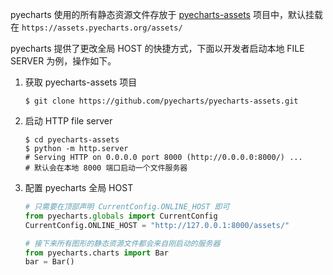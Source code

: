 pyecharts 使用的所有静态资源文件存放于 [pyecharts-assets](https://github.com/pyecharts/pyecharts-assets) 项目中，默认挂载在  `https://assets.pyecharts.org/assets/`

pyecharts 提供了更改全局 HOST 的快捷方式，下面以开发者启动本地 FILE SERVER 为例，操作如下。

1. 获取 pyecharts-assets 项目

    ```shell
    $ git clone https://github.com/pyecharts/pyecharts-assets.git
    ```

2. 启动 HTTP file server

    ```shell
    $ cd pyecharts-assets
    $ python -m http.server
    # Serving HTTP on 0.0.0.0 port 8000 (http://0.0.0.0:8000/) ...
    # 默认会在本地 8000 端口启动一个文件服务器
    ```

3. 配置 pyecharts 全局 HOST

    ```python
    # 只需要在顶部声明 CurrentConfig.ONLINE_HOST 即可
    from pyecharts.globals import CurrentConfig
    CurrentConfig.ONLINE_HOST = "http://127.0.0.1:8000/assets/"

    # 接下来所有图形的静态资源文件都会来自刚启动的服务器
    from pyecharts.charts import Bar
    bar = Bar()
    ```
